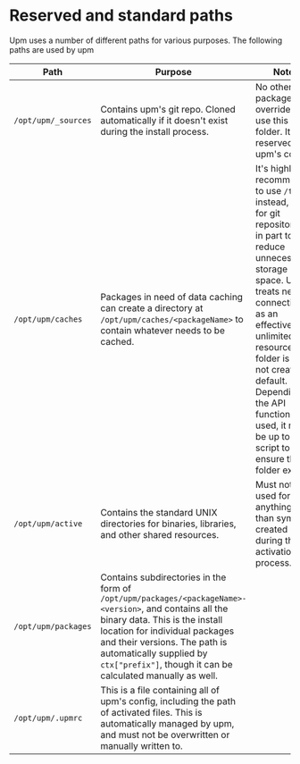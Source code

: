 # Reserved and standard paths

Upm uses a number of different paths for  various purposes. The following paths are used by upm

| Path | Purpose | Notes |
| --- | --- | --- |
| `/opt/upm/_sources` | Contains upm's git repo. Cloned automatically if it doesn't exist during the install process. | No other packages may override or use this folder. It's reserved for upm's code |
| `/opt/upm/caches` | Packages in need of data caching can create a directory at `/opt/upm/caches/<packageName>` to contain whatever needs to be cached. | It's highly recommended to use `/tmp` instead, even for git repositories, in part to reduce unnecessary storage space. Upm treats network connections as an effectively unlimited resource. The folder is also not created by default. Depending on the API functions used, it may be up to each script to ensure the folder exists. |
| `/opt/upm/active` | Contains the standard UNIX directories for binaries, libraries, and other shared resources. | Must not be used for anything other than symlinks created during the activation process. |
| `/opt/upm/packages` | Contains subdirectories in the form of `/opt/upm/packages/<packageName>-<version>`, and contains all the binary data. This is the install location for individual packages and their versions. The path is automatically supplied by `ctx["prefix"]`, though it can be calculated manually as well. | |
| `/opt/upm/.upmrc` | This is a file containing all of upm's config, including the path of activated files. This is automatically managed by upm, and must not be overwritten or manually written to. | |
